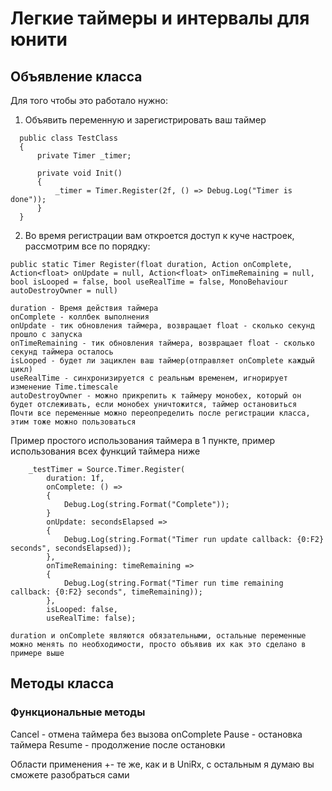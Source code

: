 # Легкие таймеры и интервалы для юнити

## Объявление класса
Для того чтобы это работало нужно:
1. Объявить переменную и зарегистрировать ваш таймер

```
  public class TestClass
  {
      private Timer _timer;
    
      private void Init()
      {
          _timer = Timer.Register(2f, () => Debug.Log("Timer is done"));
      }
  }
```
2. Во время регистрации вам откроется доступ к куче настроек, рассмотрим все по порядку:
```
public static Timer Register(float duration, Action onComplete, Action<float> onUpdate = null, Action<float> onTimeRemaining = null, bool isLooped = false, bool useRealTime = false, MonoBehaviour autoDestroyOwner = null)

duration - Время действия таймера
onComplete - коллбек выполнения
onUpdate - тик обновления таймера, возвращает float - сколько секунд прошло с запуска
onTimeRemaining - тик обновления таймера, возвращает float - сколько секунд таймера осталось
isLooped - будет ли зациклен ваш таймер(отправляет onComplete каждый цикл)
useRealTime - синхронизируется с реальным временем, игнорирует изменение Time.timescale
autoDestroyOwner - можно прикрепить к таймеру монобех, который он будет отслеживать, если монобех уничтожится, таймер остановиться
Почти все переменные можно переопределить после регистрации класса, этим тоже можно пользоваться

```

Пример простого использования таймера в 1 пункте, пример использования всех функций таймера ниже
```
    _testTimer = Source.Timer.Register(
        duration: 1f,
        onComplete: () =>
        { 
            Debug.Log(string.Format("Complete"));
        }       
        onUpdate: secondsElapsed =>
        {
            Debug.Log(string.Format("Timer run update callback: {0:F2} seconds", secondsElapsed));    
        },
        onTimeRemaining: timeRemaining =>
        {
            Debug.Log(string.Format("Timer run time remaining callback: {0:F2} seconds", timeRemaining));
        },
        isLooped: false,
        useRealTime: false);

duration и onComplete являются обязательными, остальные переменные можно менять по необходимости, просто объявив их как это сделано в примере выше
```

## Методы класса
### Функциональные методы 
Cancel - отмена таймера без вызова onComplete
Pause - остановка таймера
Resume - продолжение после остановки

Области применения +- те же, как и в UniRx, с остальным я думаю вы сможете разобраться сами

